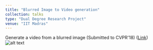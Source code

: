 ```yaml
---
title: "Blurred Image to Video generation"
collection: talks
type: "Dual Degree Research Project"
venue: "IIT Madras"
---
```


Generate a video from a blurred image (Submitted to CVPR'18) ([Link](https://github.com/anshulbshah/Blurred-Image-to-Video))
![alt text](https://github.com/anshulbshah/Blurred-Image-to-Video/blob/master/out.gif) 
